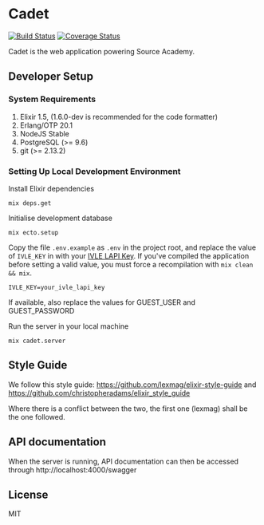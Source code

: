 # Cadet

[![Build Status](https://travis-ci.org/source-academy/cadet.svg?branch=master)](https://travis-ci.org/source-academy/cadet)
[![Coverage Status](https://coveralls.io/repos/github/source-academy/cadet/badge.svg?branch=master)](https://coveralls.io/github/source-academy/cadet?branch=master)

Cadet is the web application powering Source Academy.

## Developer Setup

### System Requirements

1. Elixir 1.5, (1.6.0-dev is recommended for the code formatter)
2. Erlang/OTP 20.1
3. NodeJS Stable
4. PostgreSQL (>= 9.6)
5. git (>= 2.13.2)

### Setting Up Local Development Environment

Install Elixir dependencies

    mix deps.get

Initialise development database

    mix ecto.setup

Copy the file `.env.example` as `.env` in the project root, and replace the
value of `IVLE_KEY` in with your [IVLE LAPI Key](https://ivle.nus.edu.sg/LAPI/default.aspx).
If you've compiled the application before setting a valid value, you must force
a recompilation with `mix clean && mix`.

    IVLE_KEY=your_ivle_lapi_key

If available, also replace the values for GUEST\_USER and GUEST\_PASSWORD

Run the server in your local machine

    mix cadet.server


## Style Guide

We follow this style guide: https://github.com/lexmag/elixir-style-guide and https://github.com/christopheradams/elixir_style_guide

Where there is a conflict between the two, the first one (lexmag) shall be the one followed.

## API documentation

When the server is running, API documentation can then be accessed through http://localhost:4000/swagger

## License

MIT
